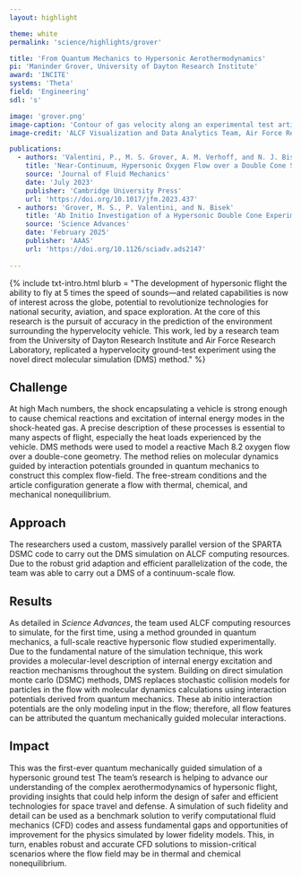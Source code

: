 ```yaml
---
layout: highlight

theme: white
permalink: 'science/highlights/grover'

title: 'From Quantum Mechanics to Hypersonic Aerothermodynamics'
pi: 'Maninder Grover, University of Dayton Research Institute'
award: 'INCITE'
systems: 'Theta'
field: 'Engineering'
sdl: 's'

image: 'grover.png' 
image-caption: 'Contour of gas velocity along an experimental test article.'
image-credit: 'ALCF Visualization and Data Analytics Team, Air Force Research Laboratory, and University of Dayton Research Institute'

publications:
  - authors: 'Valentini, P., M. S. Grover, A. M. Verhoff, and N. J. Bisek'
    title: 'Near-Continuum, Hypersonic Oxygen Flow over a Double Cone Simulated by Direct Simulation Monte Carlo Informed from Quantum Chemistry'
    source: 'Journal of Fluid Mechanics'
    date: 'July 2023'
    publisher: 'Cambridge University Press'
    url: 'https://doi.org/10.1017/jfm.2023.437'
  - authors: 'Grover, M. S., P. Valentini, and N. Bisek'
    title: 'Ab Initio Investigation of a Hypersonic Double Cone Experiment'
    source: 'Science Advances'
    date: 'February 2025'
    publisher: 'AAAS'
    url: 'https://doi.org/10.1126/sciadv.ads2147'
    
---
```


{% include txt-intro.html 
    blurb = "The development of hypersonic flight the ability to fly at 5 times the speed of sounds—and related capabilities is now of interest across the globe, potential to revolutionize technologies for national security, aviation, and space exploration. At the core of this research is the pursuit of accuracy in the prediction of the environment surrounding the hypervelocity vehicle.  This work, led by a research team from the University of Dayton Research Institute and Air Force Research Laboratory, replicated a hypervelocity ground-test experiment using the novel direct molecular simulation (DMS) method."
%}



## Challenge

At high Mach numbers, the shock encapsulating a vehicle is strong enough to cause chemical reactions and excitation of internal energy modes in the shock-heated gas. A precise description of these processes is essential to many aspects of flight, especially the heat loads experienced by the vehicle. DMS methods were used to model a reactive Mach 8.2 oxygen flow over a double-cone geometry. The method relies on molecular dynamics guided by interaction potentials grounded in quantum mechanics to construct this complex flow-field. The free-stream conditions and the article configuration generate a flow with thermal, chemical, and mechanical nonequilibrium. 



## Approach

The researchers used a custom, massively parallel version of the SPARTA DSMC code to carry out the DMS simulation on ALCF computing resources. Due to the robust grid adaption and efficient parallelization of the code, the team was able to carry out a DMS of a continuum-scale flow.



## Results

As detailed in _Science Advances_, the team used ALCF computing resources to simulate, for the first time, using a method grounded in quantum mechanics, a full-scale reactive hypersonic flow studied experimentally. Due to the fundamental nature of the simulation technique, this work provides a molecular-level description of internal energy excitation and reaction mechanisms throughout the system. Building on direct simulation monte carlo (DSMC) methods, DMS replaces stochastic collision models for particles in the flow with molecular dynamics calculations using interaction potentials derived from quantum mechanics. These ab initio interaction potentials are the only modeling input in the flow; therefore, all flow features can be attributed the quantum mechanically guided molecular interactions.


## Impact

This was the first-ever quantum mechanically guided simulation of a hypersonic ground test  The team’s research is helping to advance our understanding of the complex aerothermodynamics of hypersonic flight, providing insights that could help inform the design of safer and efficient technologies for space travel and defense. A simulation of such fidelity and detail can be used as a benchmark solution to verify computational fluid mechanics (CFD) codes and assess fundamental gaps and opportunities of improvement for the physics simulated by lower fidelity models. This, in turn, enables robust and accurate CFD solutions to mission-critical scenarios where the flow field may be in thermal and chemical nonequilibrium. 
